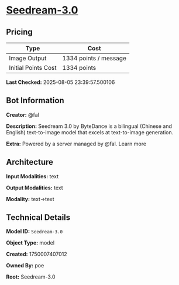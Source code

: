 # [Seedream-3.0](https://poe.com/Seedream-3.0)

## Pricing

| Type | Cost |
|------|------|
| Image Output | 1334 points / message |
| Initial Points Cost | 1334 points |

**Last Checked:** 2025-08-05 23:39:57.500106


## Bot Information

**Creator:** @fal

**Description:** Seedream 3.0 by ByteDance is a bilingual (Chinese and English) text-to-image model that excels at text-to-image generation.

**Extra:** Powered by a server managed by @fal. Learn more


## Architecture

**Input Modalities:** text

**Output Modalities:** text

**Modality:** text->text


## Technical Details

**Model ID:** `Seedream-3.0`

**Object Type:** model

**Created:** 1750007407012

**Owned By:** poe

**Root:** Seedream-3.0
